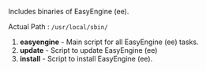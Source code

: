 Includes binaries of EasyEngine (ee).

Actual Path : `/usr/local/sbin/`

1.  **easyengine** - Main script for all EasyEngine (ee) tasks.
1.  **update** -  Script to update EasyEngine (ee)
1.  **install** - Script to install EasyEngine (ee).
	
